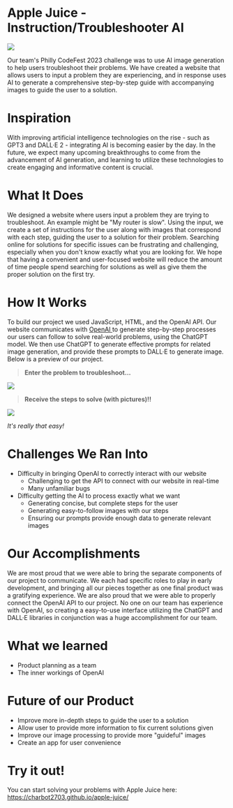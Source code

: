 # Apple Juice - Instruction/Troubleshooter AI
![](https://i.ibb.co/rdGjVwN/Header-Image.png)

Our team's Philly CodeFest 2023 challenge was to use AI image generation to help users troubleshoot their problems. We have created a website that allows users to input a problem they are experiencing, and in response uses AI to generate a comprehensive step-by-step guide with accompanying images to guide the user to a solution.

# Inspiration

With improving artificial intelligence technologies on the rise - such as GPT3 and DALL·E 2 - integrating AI is becoming easier by the day. In the future, we expect many upcoming breakthroughs to come from the advancement of AI generation, and learning to utilize these technologies to create engaging and informative content is crucial.

# What It Does

We designed a website where users input a problem they are trying to troubleshoot. An example might be "My router is slow". Using the input, we create a set of instructions for the user along with images that correspond with each step, guiding the user to a solution for their problem. Searching online for solutions for specific issues can be frustrating and challenging, especially when you don't know exactly what you are looking for. We hope that having a convenient and user-focused website will reduce the amount of time people spend searching for solutions as well as give them the proper solution on the first try.

# How It Works

To build our project we used JavaScript, HTML, and the OpenAI API. Our website communicates with [OpenAI ](https://platform.openai.com/docs/introduction) to generate step-by-step processes our users can follow to solve real-world problems, using the ChatGPT model. We then use ChatGPT to generate effective prompts for related image generation, and provide these prompts to DALL·E to generate image. Below is a preview of our project.

> **Enter the problem to troubleshoot...**

![](https://i.ibb.co/47cXsnY/ezgif-com-video-to-gif.gif)

> **Receive the steps to solve (with pictures)!!**

![](https://i.ibb.co/YN60WFc/ezgif-com-video-to-gif-1.gif)

*It's really that easy!*

# Challenges We Ran Into

- Difficulty in bringing OpenAI to correctly interact with our website
   * Challenging to get the API to connect with our website in real-time
   * Many unfamiliar bugs
- Difficulty getting the AI to process exactly what we want
    * Generating concise, but complete steps for the user
    * Generating easy-to-follow images with our steps
    * Ensuring our prompts provide enough data to generate relevant images

# Our Accomplishments

We are most proud that we were able to bring the separate components of our project to communicate. We each had specific roles to play in early development, and bringing all our pieces together as one final product was a gratifying experience. We are also proud that we were able to properly connect the OpenAI API to our project. No one on our team has experience with OpenAI, so creating a easy-to-use interface utilizing the ChatGPT and DALL·E libraries in conjunction was a huge accomplishment for our team.

# What we learned

- Product planning as a team
- The inner workings of OpenAI

# Future of our Product

- Improve more in-depth steps to guide the user to a solution
- Allow user to provide more information to fix current solutions given
- Improve our image processing to provide more "guideful" images
- Create an app for user convenience

# Try it out!

You can start solving your problems with Apple Juice here: https://charbot2703.github.io/apple-juice/
